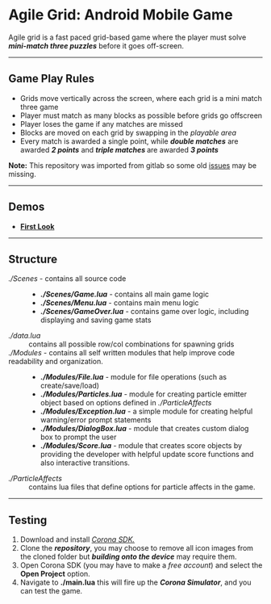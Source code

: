 <h1>Agile Grid: Android Mobile Game</h1>

<p>
Agile grid is a fast paced grid-based game where the player must solve <em><b>mini-match three puzzles</b></em> before it goes off-screen.
</p>

<hr/>

<h2>Game Play Rules</h2>

<ul>
<li>Grids move vertically across the screen, where each grid is a mini match three game</li>
<li>Player must match as many blocks as possible before grids go offscreen</li>
<li>Player loses the game if any matches are missed</li>
<li>Blocks are moved on each grid by swapping in the <em>playable area</em></li>
<li>
Every match is awarded a single point, while <em><b>double matches</b></em> are awarded <em><b>2 points</b></em> and <em><b>triple matches </b></em>are awarded <em><b>3 points</b></em> 
</li>
</ul>

<strong>Note:</strong> This repository was imported from gitlab so some old 
<a href="https://github.com/Karan886/AgileGrid/issues?utf8=✓&q=is%3Aissue+is%3Aall">issues</a> may be missing.</aside>

<hr/>

<h2>Demos</h2>
<ul>
<li><b><a href="https://www.dropbox.com/s/cz41pbit82be7qt/AG_Demo_One.mov?dl=0">First Look</a></b></li>
</ul>

<hr/>

<h2>Structure</h2>

<dl>  
<dt><em>./Scenes</em> - contains all source code</dt>
<dd>
<ul>
<li><em><b>./Scenes/Game.lua</b></em> - contains all main game logic</li>
<li><em><b>./Scenes/Menu.lua</b></em> - contains main menu logic</li>
<li><em><b>./Scenes/GameOver.lua</b></em> - contains game over logic, including displaying and saving game stats</li>
</ul>
</dd>

<dt><em>./data.lua</em></dt>
<dd>contains all possible row/col combinations for spawning grids</dd>

<dt><em>./Modules</em> - contains all self written modules that help improve code readability and organization.</dt>
<dd>
<ul>
<li><em><b>./Modules/File.lua</b></em> - module for file operations (such as create/save/load)</li>
<li><em><b>./Modules/Particles.lua</b></em> - module for creating particle emitter object based on options defined in <em>./ParticleAffects</em></li>
<li><em><b>./Modules/Exception.lua</b></em> - a simple module for creating helpful warning/error prompt statements</li>
<li><em><b>./Modules/DialogBox.lua</b></em> - module that creates custom dialog box to prompt the user</li>
<li>
<em><b>./Modules/Score.lua</b></em> - module that creates score objects by providing the developer with helpful update score functions and also interactive transitions.
</li>
</ul>
</dd>

<dt><em>./ParticleAffects</em></dt>
<dd>contains lua files that define options for particle affects in the game.</dd>
</dl>

<hr/>

<h2>Testing</h2>
<ol>
<li>Download and install <cite><a href="https://coronalabs.com">Corona SDK.</a></cite></li>
<li>Clone the <em><b>repository</b></em>, you may choose to remove all icon images from the cloned folder but <em><b>building onto the device</b></em> may require them.</li>
<li>
Open Corona SDK (you may have to make a <em>free account</em>) and select the <strong>Open Project</strong> option.
</li>
<li>Navigate to <strong>./main.lua</strong> this will fire up the <em><b>Corona Simulator</b></em>, and you can test the game.</li>
</ol>


